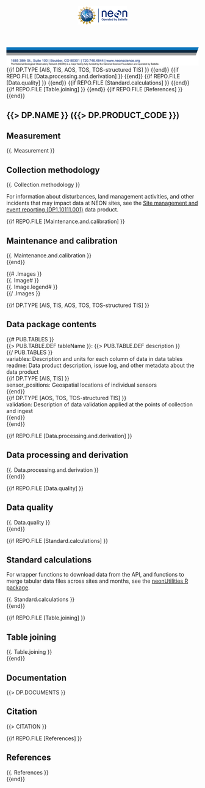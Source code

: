 <!DOCTYPE html>
<html lang="en-us">
<head>
    <meta charset="utf-8">
    <title>NEON Data Product Quick Start Guide - {{> DP.PRODUCT_CODE ignoreNoWrap }}</title>
    <meta name="subject" content="NEON Data Product Quick Start Guide - {{> DP.PRODUCT_CODE ignoreNoWrap }}"/>
    <meta name="author" content="National Ecological Observatory Network"/>
    <meta name="description" content="NEON Data Product Quick Start Guide - {{> DP.PRODUCT_CODE ignoreNoWrap }}"/>
    <style neon-qsg-standalone-html-remove>
        @page {
            size: letter;
            margin-top: 1.25in;
            margin-bottom: 1.5in;
            margin-left: 1in;
            margin-right: 1in;
            @top-left {
                content: element(neon-header);
                vertical-align: top;
                padding-top: 44px
            }
            @top-right {
                font-family: 'Inter', sans-serif;
                font-size: 12px;
                color: #7c7f80;
                content: 'Page ' counter(page) ' of ' counter(pages);
                vertical-align: top; 
                padding-top: 60px;
            }
            @bottom-left {
                content: element(neon-footer);
                vertical-align: top;
                padding-top: 40px;
            }
        }
    </style>
    <style neon-qsg-standalone-html-remove>
        header {
            position: running(neon-header);
        }
        footer {
            position: running(neon-footer);
        }
    </style>
</head>
<body>
<header>
    <img 
        src="https://raw.githubusercontent.com/NEONScience/NEON-quick-start-guides/main/Header.png"
        alt="NEON Header"
        height="48"
    />
</header>
<footer neon-qsg-standalone-html-remove>
    <img
        src="https://raw.githubusercontent.com/NEONScience/NEON-quick-start-guides/main/Footer.png"
        alt="NEON Footer"
        width="623"
    />
</footer>
<!-- HTML to PDF Converter Specific for PDF Bookmarks -->
<bookmarks neon-qsg-standalone-html-remove>
    <bookmark name="Measurement" href="#measurement"/>
    <bookmark name="Collection Methodology" href="#collection-methodology"/>
    {{if DP.TYPE [AIS, TIS, AOS, TOS, TOS-structured TIS] }}
    <bookmark name="Data Package Contents" href="#data-package-contents"/>
    {{end}}
    {{if REPO.FILE [Data.processing.and.derivation] }}
    <bookmark name="Data Processing and Derivation" href="#data-processing-and-derivation"/>
    {{end}}
    {{if REPO.FILE [Data.quality] }}
    <bookmark name="Data Quality" href="#data-quality"/>
    {{end}}
    {{if REPO.FILE [Standard.calculations] }}
    <bookmark name="Standard Calculations" href="#standard-calculations"/>
    {{end}}
    {{if REPO.FILE [Table.joining] }}
    <bookmark name="Table Joining" href="#table-joining"/>
    {{end}}
    <bookmark name="Documentation" href="#documentation"/>
    <bookmark name="Citation" href="#citation"/>
    {{if REPO.FILE [References] }}
    <bookmark name="References" href="#references"/>
    {{end}}
</bookmarks>
<main>
<article class="markdown-body">

# {{> DP.NAME }} ({{> DP.PRODUCT_CODE }})

## Measurement
{{. Measurement }}

## Collection methodology
{{. Collection.methodology }}

For information about disturbances, land management activities, and other incidents that may impact data at NEON sites, see the [Site management and event reporting (DP1.10111.001)](https://data.neonscience.org/data-products/DP1.10111.001) data product.

{{if REPO.FILE [Maintenance.and.calibration] }}
## Maintenance and calibration
{{. Maintenance.and.calibration }}  
{{end}}

{{# .Images }}  
{{. Image# }}  
{{. Image.legend# }}  
{{/ .Images }}

{{if DP.TYPE [AIS, TIS, AOS, TOS, TOS-structured TIS] }}
## Data package contents
{{# PUB.TABLES }}  
{{> PUB.TABLE.DEF tableName }}: {{> PUB.TABLE.DEF description }}  
{{/ PUB.TABLES }}  
variables: Description and units for each column of data in data tables  
readme: Data product description, issue log, and other metadata about the data product  
{{if DP.TYPE [AIS, TIS] }}  
sensor_positions: Geospatial locations of individual sensors  
{{end}}  
{{if DP.TYPE [AOS, TOS, TOS-structured TIS] }}  
validation: Description of data validation applied at the points of collection and ingest  
{{end}}  
{{end}}

{{if REPO.FILE [Data.processing.and.derivation] }}
## Data processing and derivation
{{. Data.processing.and.derivation }}  
{{end}}

{{if REPO.FILE [Data.quality] }}
## Data quality
{{. Data.quality }}  
{{end}}

{{if REPO.FILE [Standard.calculations] }}
## Standard calculations
For wrapper functions to download data from the API, and functions to merge tabular data files across sites and months, see the [neonUtilities R package](https://cran.r-project.org/web/packages/neonUtilities/index.html).

{{. Standard.calculations }}  
{{end}}

{{if REPO.FILE [Table.joining] }}
## Table joining
{{. Table.joining }}  
{{end}}

## Documentation
{{> DP.DOCUMENTS }}

## Citation
{{> CITATION }}

{{if REPO.FILE [References] }}
## References
{{. References }}  
{{end}}

</article>
</main>
</body>
</html>
